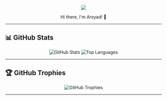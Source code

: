 <p align="center">
  <img src="https://capsule-render.vercel.app/api?type=waving&color=gradient&height=200&section=header&text=Welcome!&fontSize=40&fontAlignY=35" />
</p>


<p align="center">
  Hi there, I'm Arsyad! 👋  
</p>

---

## 📊 GitHub Stats  
<p align="center">
  <img src="https://github-readme-stats.vercel.app/api?username=Syaaddd&show_icons=true&theme=radical" alt="GitHub Stats" />
  <img src="https://github-readme-stats.vercel.app/api/top-langs/?username=Syaaddd&layout=compact&theme=radical" alt="Top Languages" />
</p>

---

## 🏆 GitHub Trophies  
<p align="center">
  <img src="https://github-profile-trophy.vercel.app/?username=Syaaddd&theme=radical" alt="GitHub Trophies" />
</p>

---  
